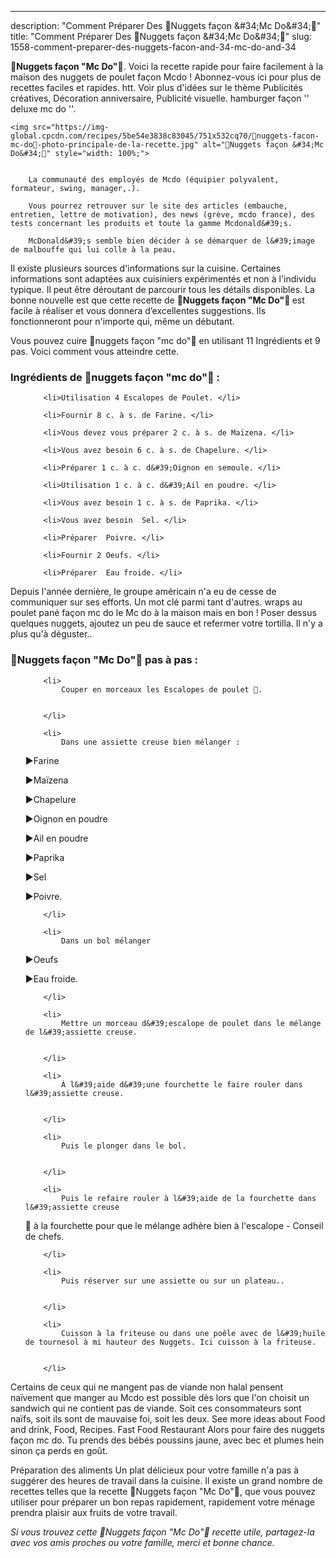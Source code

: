 ---
description: "Comment Préparer Des 🐥Nuggets façon &amp;#34;Mc Do&amp;#34;🐥"
title: "Comment Préparer Des 🐥Nuggets façon &amp;#34;Mc Do&amp;#34;🐥"
slug: 1558-comment-preparer-des-nuggets-facon-and-34-mc-do-and-34

<p>
	<strong>🐥Nuggets façon &#34;Mc Do&#34;🐥</strong>. 
	Voici la recette rapide pour faire facilement à la maison des nuggets de poulet façon Mcdo ! Abonnez-vous ici pour plus de recettes faciles et rapides. htt. Voir plus d&#39;idées sur le thème Publicités créatives, Décoration anniversaire, Publicité visuelle. hamburger façon &#39;&#39; deluxe mc do &#39;&#39;.
</p>
<p>
	
	<img src="https://img-global.cpcdn.com/recipes/5be54e3838c83045/751x532cq70/🐥nuggets-facon-mc-do🐥-photo-principale-de-la-recette.jpg" alt="🐥Nuggets façon &#34;Mc Do&#34;🐥" style="width: 100%;">
	
	
		La communauté des employés de Mcdo (équipier polyvalent, formateur, swing, manager,.).
	
		Vous pourrez retrouver sur le site des articles (embauche, entretien, lettre de motivation), des news (grève, mcdo france), des tests concernant les produits et toute la gamme Mcdonald&#39;s.
	
		McDonald&#39;s semble bien décider à se démarquer de l&#39;image de malbouffe qui lui colle à la peau.
	
</p>

Il existe plusieurs sources d'informations sur la cuisine. Certaines informations sont adaptées aux cuisiniers expérimentés et non à l'individu typique. Il peut être déroutant de parcourir tous les détails disponibles. La bonne nouvelle est que cette recette de <strong> 🐥Nuggets façon &#34;Mc Do&#34;🐥 </strong> est facile à réaliser et vous donnera d’excellentes suggestions. Ils fonctionneront pour n'importe qui, même un débutant.

<!--inarticleads1-->

Vous pouvez cuire 🐥nuggets façon &#34;mc do&#34;🐥 en utilisant 11 Ingrédients et 9 pas. Voici comment vous atteindre cette.

<h3>Ingrédients de 🐥nuggets façon &#34;mc do&#34;🐥 :</h3>

<ol>
	
		<li>Utilisation 4 Escalopes de Poulet. </li>
	
		<li>Fournir 8 c. à s. de Farine. </li>
	
		<li>Vous devez vous préparer 2 c. à s. de Maïzena. </li>
	
		<li>Vous avez besoin 6 c. à s. de Chapelure. </li>
	
		<li>Préparer 1 c. à c. d&#39;Oignon en semoule. </li>
	
		<li>Utilisation 1 c. à c. d&#39;Ail en poudre. </li>
	
		<li>Vous avez besoin 1 c. à s. de Paprika. </li>
	
		<li>Vous avez besoin  Sel. </li>
	
		<li>Préparer  Poivre. </li>
	
		<li>Fournir 2 Oeufs. </li>
	
		<li>Préparer  Eau froide. </li>
	
</ol>

Depuis l&#39;année dernière, le groupe américain n&#39;a eu de cesse de communiquer sur ses efforts. Un mot clé parmi tant d&#39;autres. wraps au poulet pané façon mc do le Mc do à la maison mais en bon ! Poser dessus quelques nuggets, ajoutez un peu de sauce et refermer votre tortilla. Il n&#39;y a plus qu&#39;à déguster.. 

<!--inarticleads2-->

<h3>🐥Nuggets façon &#34;Mc Do&#34;🐥 pas à pas :</h3>

<ol>
	
		<li>
			Couper en morceaux les Escalopes de poulet 🐔.
			
			
		</li>
	
		<li>
			Dans une assiette creuse bien mélanger :

▶Farine

▶Maïzena

▶Chapelure

▶Oignon en poudre

▶Ail en poudre

▶Paprika

▶Sel

▶Poivre.
			
			
		</li>
	
		<li>
			Dans un bol mélanger

▶Oeufs

▶Eau froide.
			
			
		</li>
	
		<li>
			Mettre un morceau d&#39;escalope de poulet dans le mélange de l&#39;assiette creuse.
			
			
		</li>
	
		<li>
			À l&#39;aide d&#39;une fourchette le faire rouler dans l&#39;assiette creuse.
			
			
		</li>
	
		<li>
			Puis le plonger dans le bol.
			
			
		</li>
	
		<li>
			Puis le refaire rouler à l&#39;aide de la fourchette dans l&#39;assiette creuse 

🚨 à la fourchette pour que le mélange adhère bien à l&#39;escalope - Conseil de chefs.
			
			
		</li>
	
		<li>
			Puis réserver sur une assiette ou sur un plateau..
			
			
		</li>
	
		<li>
			Cuisson à la friteuse ou dans une poêle avec de l&#39;huile de tournesol à mi hauteur des Nuggets. Ici cuisson à la friteuse.
			
			
		</li>
	
</ol>

Certains de ceux qui ne mangent pas de viande non halal pensent naïvement que manger au Mcdo est possible dès lors que l&#39;on choisit un sandwich qui ne contient pas de viande. Soit ces consommateurs sont naïfs, soit ils sont de mauvaise foi, soit les deux. See more ideas about Food and drink, Food, Recipes. Fast Food Restaurant Alors pour faire des nuggets façon mc do. Tu prends des bébés poussins jaune, avec bec et plumes hein sinon ça perds en goût. 

<!--inarticleads1-->

<p>
Préparation des aliments Un plat délicieux pour votre famille n'a pas à suggérer des heures de travail dans la cuisine. Il existe un grand nombre de recettes telles que la recette 🐥Nuggets façon &#34;Mc Do&#34;🐥, que vous pouvez utiliser pour préparer un bon repas rapidement, rapidement votre ménage prendra plaisir aux fruits de votre travail.
</p>

<p>
<i>Si vous trouvez cette 🐥Nuggets façon &#34;Mc Do&#34;🐥 recette utile, partagez-la avec vos amis proches ou votre famille, merci et bonne chance.</i>
</p>
